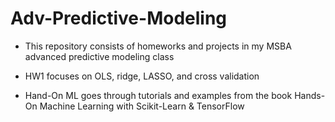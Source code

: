 # Adv-Predictive-Modeling

- This repository consists of homeworks and projects in my MSBA advanced predictive modeling class

- HW1 focuses on OLS, ridge, LASSO, and cross validation 

- Hand-On ML goes through tutorials and examples from the book Hands-On Machine Learning with Scikit-Learn & TensorFlow
